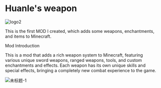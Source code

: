 # Huanle's weapon
![logo2](https://github.com/user-attachments/assets/9e78ca77-20b1-4cfc-bc02-e7b35c2699d4)


This is the first MOD I created, which adds some weapons, enchantments, and items to Minecraft.

Mod Introduction

This is a mod that adds a rich weapon system to Minecraft, featuring various unique sword weapons, ranged weapons, tools, and custom enchantments and effects. Each weapon has its own unique skills and special effects, bringing a completely new combat experience to the game.

![未标题-1](https://github.com/user-attachments/assets/68e7bbf9-06a9-4aa5-a982-2675f921e904)
